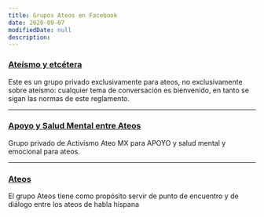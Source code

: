 ```yaml
---
title: Grupos Ateos en Facebook
date: 2020-09-07
modifiedDate: null
description: 
---
```

### [Ateísmo y etcétera](https://www.facebook.com/groups/AteismoYEtcetera)
Este es un grupo privado exclusivamente para ateos, no exclusivamente sobre ateísmo: cualquier tema de conversación es bienvenido, en tanto se sigan las normas de este reglamento.

---

### [Apoyo y Salud Mental entre Ateos](https://www.facebook.com/groups/ApoyoAteo)
Grupo privado de Activismo Ateo MX para APOYO y salud mental y emocional para ateos.

---

### [Ateos](https://www.facebook.com/groups/nocreyentes/)
El grupo Ateos tiene como propósito servir de punto de encuentro y de diálogo entre los ateos de habla hispana